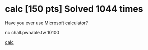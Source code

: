 # calc [150 pts] Solved 1044 times
Have you ever use Microsoft calculator?

nc chall.pwnable.tw 10100

[calc](files/calc)
